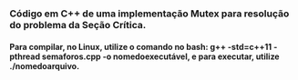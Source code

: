 ### Código em C++ de uma implementação Mutex para resolução do problema da Seção Crítica.
#### Para compilar, no Linux, utilize o comando no bash: g++ -std=c++11 -pthread semaforos.cpp -o nomedoexecutável, e para executar, utilize ./nomedoarquivo.
